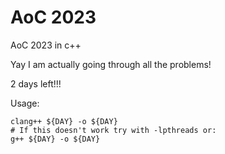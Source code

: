# AoC 2023
AoC 2023 in c++

Yay I am actually going through all the problems!

2 days left!!!

Usage:
```
clang++ ${DAY} -o ${DAY}
# If this doesn't work try with -lpthreads or:
g++ ${DAY} -o ${DAY}
```
